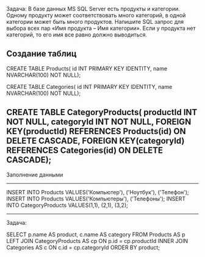 Задача: В базе данных MS SQL Server есть продукты и категории. 
Одному продукту может соответствовать много категорий, в одной категории может быть много продуктов. 
Напишите SQL запрос для выбора всех пар «Имя продукта – Имя категории». 
Если у продукта нет категорий, то его имя все равно должно выводиться.

Создание таблиц
--------------
CREATE TABLE Products(
id INT PRIMARY KEY IDENTITY,
name NVARCHAR(100) NOT NULL);

CREATE TABLE Categories(
id INT PRIMARY KEY IDENTITY,
name NVARCHAR(100) NOT NULL);

CREATE TABLE CategoryProducts(
productId INT NOT NULL,
categoryId INT NOT NULL,
FOREIGN KEY(productId) REFERENCES Products(id) ON DELETE CASCADE,
FOREIGN KEY(categoryId) REFERENCES Categories(id) ON DELETE CASCADE);
----------------
Заполнение данными
__________________
INSERT INTO Products VALUES('Компьютер'), ('Ноутбук'), ('Телефон');
INSERT INTO Products VALUES('Компьютеры'), ('Телефоны');
INSERT INTO CategoryProducts VALUES(1,1), (2,1), (3,2);
___________________

Задача:

SELECT p.name AS product, c.name AS category FROM Products AS p
LEFT JOIN CategoryProducts AS cp ON p.id = cp.productId
INNER JOIN Categories AS c ON c.id = cp.categoryId
ORDER BY product;
